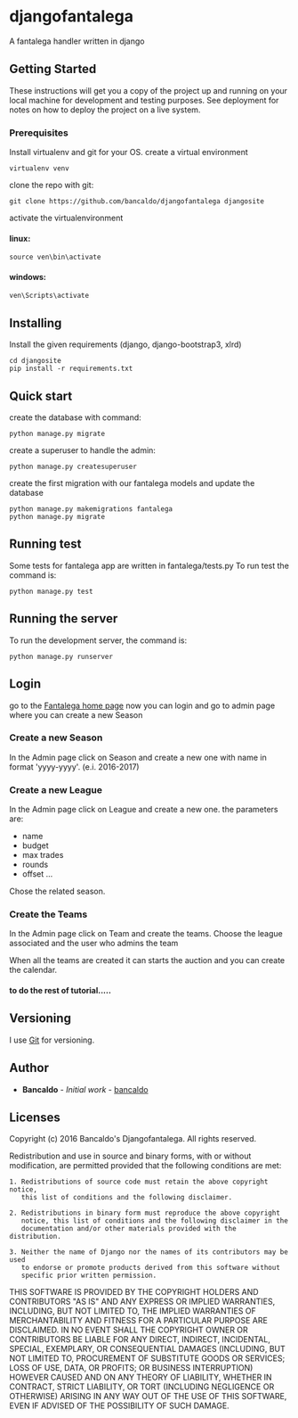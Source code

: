 # djangofantalega

A fantalega handler written in django

## Getting Started

These instructions will get you a copy of the project up and running on your local machine for development and testing purposes. See deployment for notes on how to deploy the project on a live system.

### Prerequisites

Install virtualenv and git for your OS.
create a virtual environment

```
virtualenv venv
```

clone the repo with git:

```
git clone https://github.com/bancaldo/djangofantalega djangosite
```

activate the virtualenvironment
#### linux:
```
source ven\bin\activate
```
#### windows:
```
ven\Scripts\activate
```

## Installing

Install the given requirements (django, django-bootstrap3, xlrd)
```
cd djangosite
pip install -r requirements.txt
```

## Quick start

create the database with command:
```
python manage.py migrate
```
create a superuser to handle the admin:
```
python manage.py createsuperuser
```
create the first migration with our fantalega models and update the database
```
python manage.py makemigrations fantalega
python manage.py migrate
```

## Running test

Some tests for fantalega app are written in fantalega/tests.py
To run test the command is:
```
python manage.py test
```

## Running the server
To run the development server, the command is:
```
python manage.py runserver
```

## Login

go to the [Fantalega home page](http://127.0.0.1:8000/fantalega)
now you can login and go to admin page where you can create a new Season

### Create a new Season
In the Admin page click on Season and create a new one with name in format 'yyyy-yyyy'.
(e.i. 2016-2017)

### Create a new League
In the Admin page click on League and create a new one.
the parameters are:
- name
- budget
- max trades
- rounds
- offset
...

Chose the related season.

### Create the Teams 
In the Admin page click on Team and create the teams.
Choose the league associated and the user who admins the team


When all the teams are created it can starts the auction and
you can create the calendar.

#### to do the rest of tutorial.....

## Versioning

I use [Git](https://git-scm.com/) for versioning.

## Author

* **Bancaldo** - *Initial work* - [bancaldo](https://github.com/bancaldo)

## Licenses

Copyright (c) 2016 Bancaldo's Djangofantalega.
All rights reserved.

Redistribution and use in source and binary forms, with or without modification,
are permitted provided that the following conditions are met:

    1. Redistributions of source code must retain the above copyright notice,
       this list of conditions and the following disclaimer.

    2. Redistributions in binary form must reproduce the above copyright
       notice, this list of conditions and the following disclaimer in the
       documentation and/or other materials provided with the distribution.

    3. Neither the name of Django nor the names of its contributors may be used
       to endorse or promote products derived from this software without
       specific prior written permission.

THIS SOFTWARE IS PROVIDED BY THE COPYRIGHT HOLDERS AND CONTRIBUTORS "AS IS" AND
ANY EXPRESS OR IMPLIED WARRANTIES, INCLUDING, BUT NOT LIMITED TO, THE IMPLIED
WARRANTIES OF MERCHANTABILITY AND FITNESS FOR A PARTICULAR PURPOSE ARE
DISCLAIMED. IN NO EVENT SHALL THE COPYRIGHT OWNER OR CONTRIBUTORS BE LIABLE FOR
ANY DIRECT, INDIRECT, INCIDENTAL, SPECIAL, EXEMPLARY, OR CONSEQUENTIAL DAMAGES
(INCLUDING, BUT NOT LIMITED TO, PROCUREMENT OF SUBSTITUTE GOODS OR SERVICES;
LOSS OF USE, DATA, OR PROFITS; OR BUSINESS INTERRUPTION) HOWEVER CAUSED AND ON
ANY THEORY OF LIABILITY, WHETHER IN CONTRACT, STRICT LIABILITY, OR TORT
(INCLUDING NEGLIGENCE OR OTHERWISE) ARISING IN ANY WAY OUT OF THE USE OF THIS
SOFTWARE, EVEN IF ADVISED OF THE POSSIBILITY OF SUCH DAMAGE.